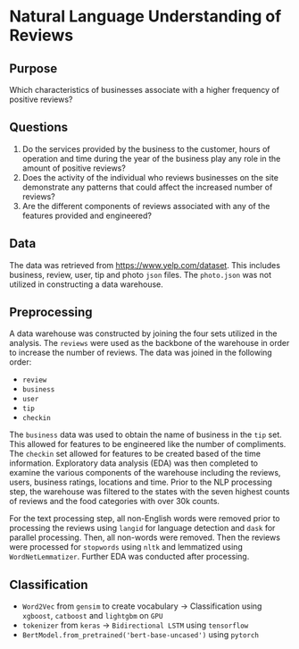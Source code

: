 # Natural Language Understanding of Reviews


## Purpose
Which characteristics of businesses associate with a higher frequency of positive reviews?


## Questions
1)	Do the services provided by the business to the customer, hours of operation and time during the year of the business play any role in the amount of positive reviews?
2)	Does the activity of the individual who reviews businesses on the site demonstrate any patterns that could affect the increased number of reviews?
3)	Are the different components of reviews associated with any of the features provided and engineered? 


## Data
The data was retrieved from https://www.yelp.com/dataset. This includes business, review, user, tip and photo `json` files. The `photo.json` was not utilized in constructing a data warehouse. 


## Preprocessing
A data warehouse was constructed by joining the four sets utilized in the analysis. The `reviews` were used as the backbone of the warehouse in order to increase the number of reviews. The data was joined in the following order:
- `review`
- `business`
- `user`
- `tip`
- `checkin`

The `business` data was used to obtain the name of business in the `tip` set. This allowed for features to be engineered like the number of compliments. The `checkin` set allowed for features to be created based of the time information. Exploratory data analysis (EDA) was then completed to examine the various components of the warehouse including the reviews, users, business ratings, locations and time. Prior to the NLP processing step, the warehouse was filtered to the states with the seven highest counts of reviews and the food categories with over 30k counts. 

For the text processing step, all non-English words were removed prior to processing the reviews using `langid` for language detection and `dask` for parallel processing. Then, all non-words were removed. Then the reviews were processed for `stopwords` using `nltk` and lemmatized using `WordNetLemmatizer`. Further EDA was conducted after processing.


## Classification
- `Word2Vec` from `gensim` to create vocabulary -> Classification using `xgboost`, `catboost` and `lightgbm` on `GPU`
- `tokenizer` from `keras` -> `Bidirectional LSTM` using `tensorflow`
- `BertModel.from_pretrained('bert-base-uncased')` using `pytorch`